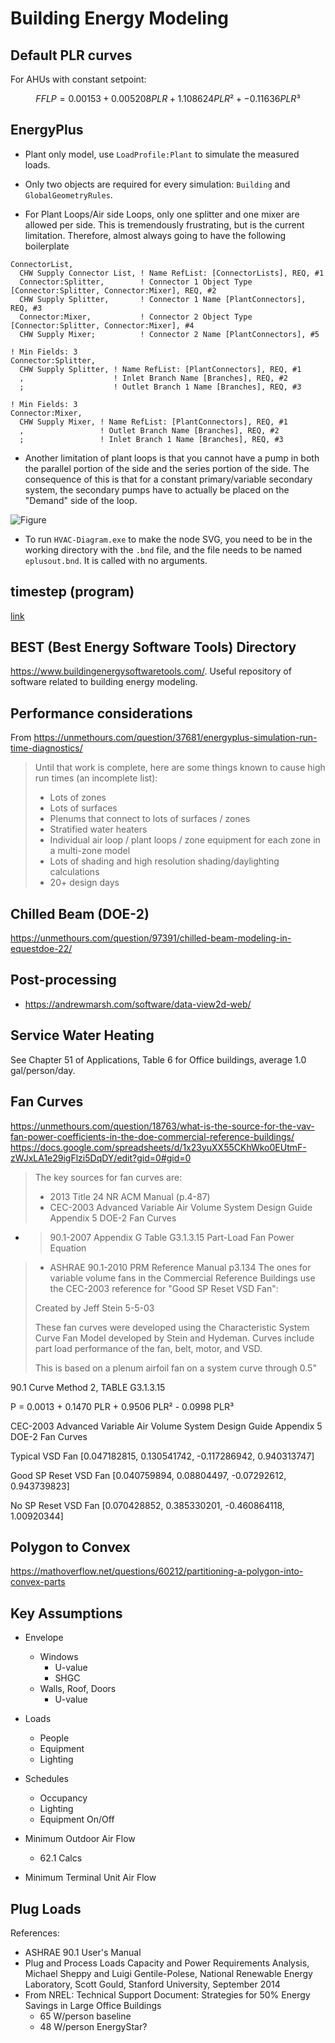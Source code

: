 # Building Energy Modeling

## Default PLR curves

For AHUs with constant setpoint:

$$ FFLP = 0.00153 + 0.005208 PLR + 1.108624 PLR² + -0.11636 PLR³ $$


## EnergyPlus

- Plant only model, use `LoadProfile:Plant` to simulate the measured loads.

- Only two objects are required for every simulation: `Building` and `GlobalGeometryRules`.

- For Plant Loops/Air side Loops, only one splitter and one mixer are allowed per side.
  This is tremendously frustrating, but is the current limitation.
  Therefore, almost always going to have the following boilerplate

```idf
ConnectorList,
  CHW Supply Connector List, ! Name RefList: [ConnectorLists], REQ, #1
  Connector:Splitter,        ! Connector 1 Object Type [Connector:Splitter, Connector:Mixer], REQ, #2
  CHW Supply Splitter,       ! Connector 1 Name [PlantConnectors], REQ, #3
  Connector:Mixer,           ! Connector 2 Object Type [Connector:Splitter, Connector:Mixer], #4
  CHW Supply Mixer;          ! Connector 2 Name [PlantConnectors], #5

! Min Fields: 3
Connector:Splitter,
  CHW Supply Splitter, ! Name RefList: [PlantConnectors], REQ, #1
  ,                    ! Inlet Branch Name [Branches], REQ, #2
  ;                    ! Outlet Branch 1 Name [Branches], REQ, #3

! Min Fields: 3
Connector:Mixer,
  CHW Supply Mixer, ! Name RefList: [PlantConnectors], REQ, #1
  ,                 ! Outlet Branch Name [Branches], REQ, #2
  ;                 ! Inlet Branch 1 Name [Branches], REQ, #3

```

- Another limitation of plant loops is that you cannot have a pump in both the parallel portion of the side and the series portion of the side.
  The consequence of this is that for a constant primary/variable secondary system, the secondary pumps have to actually be placed on the "Demand" side of the loop.

![Figure](img/constant-pri-variable-sec-energyplus.svg)

- To run `HVAC-Diagram.exe` to make the node SVG, you need to be in the working directory with the `.bnd` file, and the file needs to be named `eplusout.bnd`. It is called with no arguments.


## timestep (program)

[link](https://michaelsweeney.github.io/timestep/)

## BEST (Best Energy Software Tools) Directory

<https://www.buildingenergysoftwaretools.com/>. Useful repository of software related to building energy modeling.

## Performance considerations

From <https://unmethours.com/question/37681/energyplus-simulation-run-time-diagnostics/>

> Until that work is complete, here are some things known to cause high run times (an incomplete list):
>
> - Lots of zones
> - Lots of surfaces
> - Plenums that connect to lots of surfaces / zones
> - Stratified water heaters
> - Individual air loop / plant loops / zone equipment for each zone in a multi-zone model
> - Lots of shading and high resolution shading/daylighting calculations
> - 20+ design days

## Chilled Beam (DOE-2)

<https://unmethours.com/question/97391/chilled-beam-modeling-in-equestdoe-22/>

## Post-processing

- <https://andrewmarsh.com/software/data-view2d-web/>

## Service Water Heating

See Chapter 51 of Applications, Table 6 for Office buildings, average 1.0 gal/person/day.

## Fan Curves

<https://unmethours.com/question/18763/what-is-the-source-for-the-vav-fan-power-coefficients-in-the-doe-commercial-reference-buildings/>
<https://docs.google.com/spreadsheets/d/1x23yuXX55CKhWko0EUtmF-zWJxLA1e29igFlzi5DqDY/edit?gid=0#gid=0>

> The key sources for fan curves are:
>
> - 2013 Title 24 NR ACM Manual (p.4-87)
> - CEC-2003 Advanced Variable Air Volume System Design Guide Appendix 5 DOE-2 Fan Curves
- > 90.1-2007 Appendix G Table G3.1.3.15 Part-Load Fan Power Equation
> - ASHRAE 90.1-2010 PRM Reference Manual p3.134
> The ones for variable volume fans in the Commercial Reference Buildings use the CEC-2003 reference for "Good SP Reset VSD Fan":
>
> Created by Jeff Stein 5-5-03
>
> These fan curves were developed using the Characteristic System Curve Fan Model developed by Stein and Hydeman.
> Curves include part load performance of the fan, belt, motor, and VSD.
>
> This is based on a plenum airfoil fan on a system curve through 0.5"

90.1 Curve Method 2, TABLE G3.1.3.15

P = 0.0013 + 0.1470 PLR + 0.9506 PLR² - 0.0998 PLR³

CEC-2003 Advanced Variable Air Volume System Design Guide Appendix 5 DOE-2 Fan Curves

Typical VSD Fan [0.047182815, 0.130541742, -0.117286942, 0.940313747]

Good SP Reset VSD Fan [0.040759894, 0.08804497, -0.07292612, 0.943739823]

No SP Reset VSD Fan [0.070428852, 0.385330201, -0.460864118, 1.00920344]

## Polygon to Convex

<https://mathoverflow.net/questions/60212/partitioning-a-polygon-into-convex-parts>

## Key Assumptions

- Envelope
    - Windows
        - U-value
        - SHGC
    - Walls, Roof, Doors
        - U-value

- Loads
    - People
    - Equipment
    - Lighting

- Schedules
    - Occupancy
    - Lighting
    - Equipment On/Off

- Minimum Outdoor Air Flow
    - 62.1 Calcs

- Minimum Terminal Unit Air Flow

## Plug Loads

References:

- ASHRAE 90.1 User's Manual
- Plug and Process Loads Capacity and Power Requirements Analysis,
  Michael Sheppy and Luigi Gentile-Polese, National Renewable Energy Laboratory,
  Scott Gould, Stanford University, September 2014
- From NREL: Technical Support Document: Strategies for 50% Energy Savings in Large Office Buildings
  - 65 W/person baseline
  - 48 W/person EnergyStar?
